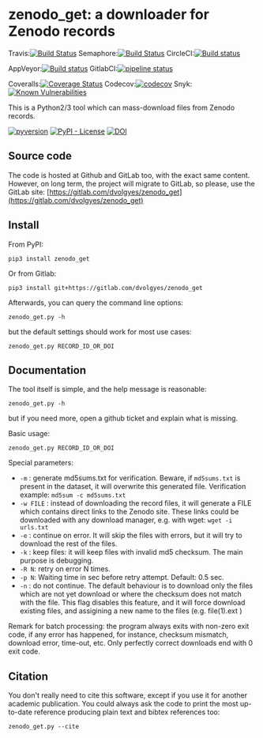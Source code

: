 zenodo_get: a downloader for Zenodo records
===========================================
Travis:[![Build Status](https://travis-ci.org/dvolgyes/zenodo_get.svg?branch=master)](https://travis-ci.org/dvolgyes/zenodo_get)
Semaphore:[![Build Status](https://semaphoreci.com/api/v1/dvolgyes/zenodo_get/branches/master/badge.svg)](https://semaphoreci.com/dvolgyes/zenodo_get)
CircleCI:[![Build status](https://circleci.com/gh/dvolgyes/zenodo_get.svg?style=svg)](https://circleci.com/gh/dvolgyes/zenodo_get)

AppVeyor:[![Build status](https://ci.appveyor.com/api/projects/status/f6hw96rhdl104ch9?svg=true)](https://ci.appveyor.com/project/dvolgyes/zenodo-get)
GitlabCI:[![pipeline status](https://gitlab.com/dvolgyes/zenodo_get/badges/master/pipeline.svg)](https://gitlab.com/dvolgyes/zenodo_get/commits/master)


Coveralls:[![Coverage Status](https://coveralls.io/repos/github/dvolgyes/zenodo_get/badge.svg?branch=master)](https://coveralls.io/github/dvolgyes/zenodo_get?branch=master)
Codecov:[![codecov](https://codecov.io/gh/dvolgyes/zenodo_get/branch/master/graph/badge.svg)](https://codecov.io/gh/dvolgyes/zenodo_get)
Snyk:[![Known Vulnerabilities](https://snyk.io/test/github/dvolgyes/zenodo_get/badge.svg)](https://snyk.io/test/github/dvolgyes/zenodo_get)


This is a Python2/3 tool which can mass-download files from Zenodo records.

[![pyversion](https://img.shields.io/pypi/pyversions/zenodo_get.svg)](https://pypi.org/project/zenodo-get/)
[![PyPI - License](https://img.shields.io/pypi/l/zenodo_get.svg)](https://gitlab.com/dvolgyes/zenodo_get/raw/master/LICENSE.txt)
[![DOI](https://zenodo.org/badge/DOI/10.5281/zenodo.1261812.svg)](https://doi.org/10.5281/zenodo.1261812)

Source code
-----------

The code is hosted at Github and GitLab too, with the exact same content.
However, on long term, the project will migrate to GitLab, so please, use the GitLab site:
[https://gitlab.com/dvolgyes/zenodo_get](https://gitlab.com/dvolgyes/zenodo_get)


Install
-------

From PyPI:
```
pip3 install zenodo_get
```

Or from Gitlab:
```
pip3 install git+https://gitlab.com/dvolgyes/zenodo_get
```


Afterwards, you can query the command line options:
```
zenodo_get.py -h
```

but the default settings should work for most use cases:
```
zenodo_get.py RECORD_ID_OR_DOI
```


Documentation
-------------
The tool itself is simple, and the help message is reasonable:

```
zenodo_get.py -h
```

but if you need more, open a github ticket and explain what is missing.

Basic usage:
```
zenodo_get.py RECORD_ID_OR_DOI
```

Special parameters:
- ``-m`` : generate md5sums.txt for verification. Beware, if `md5sums.txt` is
  present in the dataset, it will overwrite this generated file. Verification example:
  `md5sum -c md5sums.txt`
- ``-w FILE`` : instead of downloading the record files, it will
   generate a FILE which contains direct links to the Zenodo site. These links
   could be downloaded with any download manager, e.g. with wget:
   `wget -i urls.txt`
- ``-e`` : continue on error. It will skip the files with errors, but it will
    try to download the rest of the files.
- ``-k`` : keep files: it will keep files with invalid md5 checksum. The main purpose
   is debugging.
- ``-R N``: retry on error N times.
- ``-p N``: Waiting time in sec before retry attempt. Default: 0.5 sec.
- ``-n`` : do not continue. The default behaviour is to download only the files
   which are not yet download or where the checksum does not match with the file.
   This flag disables this feature, and it will force download existing files,
   and assigining a new name to the files (e.g. file(1).ext )


Remark for batch processing: the program always exits with non-zero exit code, if any error has happened,
for instance, checksum mismatch, download error, time-out, etc. Only perfectly correct
downloads end with 0 exit code.

Citation
--------

You don't really need to cite this software, except if you use it for another academic publication.
You could always ask the code to print the most up-to-date reference producing plain text and
bibtex references too:

```
zenodo_get.py --cite
```
